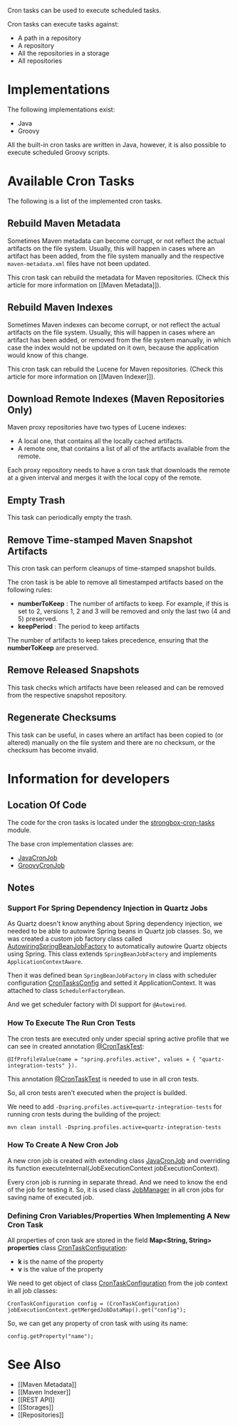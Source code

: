 Cron tasks can be used to execute scheduled tasks.

Cron tasks can execute tasks against:
- A path in a repository
- A repository
- All the repositories in a storage
- All repositories

# Implementations

The following implementations exist:
* Java
* Groovy

All the built-in cron tasks are written in Java, however, it is also possible to execute scheduled Groovy scripts.

# Available Cron Tasks

The following is a list of the implemented cron tasks.

## Rebuild Maven Metadata

Sometimes Maven metadata can become corrupt, or not reflect the actual artifacts on the file system. Usually, this will happen in cases where an artifact has been added, from the file system manually and the respective `maven-metadata.xml` files have not been updated.

This cron task can rebuild the metadata for Maven repositories. (Check this article for more information on [[Maven Metadata]]).

## Rebuild Maven Indexes

Sometimes Maven indexes can become corrupt, or not reflect the actual artifacts on the file system. Usually, this will happen in cases where an artifact has been added, or removed from the file system manually, in which case the index would not be updated on it own, because the application would know of this change.

This cron task can rebuild the Lucene for Maven repositories. (Check this article for more information on [[Maven Indexer]]).

## Download Remote Indexes (Maven Repositories Only)

Maven proxy repositories have two types of Lucene indexes:
* A local one, that contains all the locally cached artifacts.
* A remote one, that contains a list of all of the artifacts available from the remote.

Each proxy repository needs to have a cron task that downloads the remote at a given interval and merges it with the local copy of the remote.

## Empty Trash

This task can periodically empty the trash.

## Remove Time-stamped Maven Snapshot Artifacts

This cron task can perform cleanups of time-stamped snapshot builds.

The cron task is be able to remove all timestamped artifacts based on the following rules:
* **numberToKeep** : The number of artifacts to keep. For example, if this is set to 2, versions 1, 2  and 3  will be removed and only the last two (4  and 5) preserved.
* **keepPeriod** : The period to keep artifacts

The number of artifacts to keep takes precedence, ensuring that the **numberToKeep** are preserved.

## Remove Released Snapshots

This task checks which artifacts have been released and can be removed from the respective snapshot repository.

## Regenerate Checksums

This task can be useful, in cases where an artifact has been copied to (or altered) manually on the file system and there are no checksum, or the checksum has become invalid.

# Information for developers

## Location Of Code
The code for the cron tasks is located under the [strongbox-cron-tasks](https://github.com/strongbox/strongbox/tree/master/strongbox-cron-tasks) module.

The base cron implementation classes are:
* [JavaCronJob](https://github.com/strongbox/strongbox/blob/master/strongbox-cron-tasks/src/main/java/org.carlspring.strongbox/cron/api/jobs/JavaCronJob.java)
* [GroovyCronJob](https://github.com/strongbox/strongbox/blob/master/strongbox-cron-tasks/src/main/java/org.carlspring.strongbox/cron/api/jobs/GroovyCronJob.java)

## Notes

### Support For Spring Dependency Injection in Quartz Jobs

As Quartz doesn't know anything about Spring dependency injection, we needed to be able to autowire Spring beans in Quartz job classes. So, we was created a custom job factory class called [AutowiringSpringBeanJobFactory](https://github.com/strongbox/strongbox/blob/master/strongbox-cron-tasks/src/main/java/org.carlspring.strongbox/cron/config/AutowiringSpringBeanJobFactory.java) to automatically autowire Quartz objects using Spring. This class extends `SpringBeanJobFactory` and implements `ApplicationContextAware`.

Then it was defined bean `SpringBeanJobFactory` in class with scheduler configuration [CronTasksConfig](https://github.com/strongbox/strongbox/blob/master/strongbox-cron-tasks/src/main/java/org.carlspring.strongbox/cron/config/CronTasksConfig.java) and setted it ApplicationContext.
It was attached to class `SchedulerFactoryBean`. 

And we get scheduler factory with DI support for `@Autowired`. 

### How To Execute The Run Cron Tests

The cron tests are executed only under special spring active profile that we can see in created annotation [@CronTaskTest](https://github.com/strongbox/strongbox/blob/master/strongbox-cron-tasks/src/test/java/org.carlspring.strongbox.cron/context/CronTaskTest.java):

    @IfProfileValue(name = "spring.profiles.active", values = { "quartz-integration-tests" }).

This annotation [@CronTaskTest](https://github.com/strongbox/strongbox/blob/master/strongbox-cron-tasks/src/test/java/org.carlspring.strongbox.cron/context/CronTaskTest.java) is needed to use in all cron tests.

So, all cron tests aren't  executed when the project is builded.

We need to add `-Dspring.profiles.active=quartz-integration-tests` for running cron tests during the building of the project:

    mvn clean install -Dspring.profiles.active=quartz-integration-tests 

### How To Create A New Cron Job

A new cron job is created with extending class [JavaCronJob](https://github.com/strongbox/strongbox/blob/master/strongbox-cron-tasks/src/main/java/org.carlspring.strongbox/cron/api/jobs/JavaCronJob.java) and overriding its function executeInternal(JobExecutionContext jobExecutionContext).

Every cron job is running in separate thread. And we need to know the end of the job for testing it. So, it is used class [JobManager](https://github.com/strongbox/strongbox/blob/master/strongbox-cron-tasks/src/main/java/org.carlspring.strongbox/cron/config/JobManager.java) in all cron jobs for saving name of executed job.    

### Defining Cron Variables/Properties When Implementing A New Cron Task

All properties of cron task are stored in the field **Map<String, String> properties** class [CronTaskConfiguration](https://github.com/strongbox/strongbox/blob/master/strongbox-cron-tasks/src/main/java/org.carlspring.strongbox/cron/domain/CronTaskConfiguration.java):

 * **k** is the name of the property
 * **v** is the value of the property
 
We need to get object of class [CronTaskConfiguration](https://github.com/strongbox/strongbox/blob/master/strongbox-cron-tasks/src/main/java/org.carlspring.strongbox/cron/domain/CronTaskConfiguration.java) from the job context in all job classes:

    CronTaskConfiguration config = (CronTaskConfiguration) jobExecutionContext.getMergedJobDataMap().get("config");

 So, we can get any property of cron task with using its name:

    config.getProperty("name");


# See Also
* [[Maven Metadata]]
* [[Maven Indexer]]
* [[REST API]]
* [[Storages]]
* [[Repositories]]
